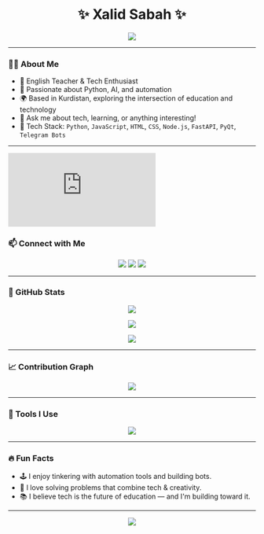 <h1 align="center">✨ Xalid Sabah ✨</h1>
<p align="center">
  <img src="https://readme-typing-svg.demolab.com?font=Fira+Code&weight=500&pause=1000&color=36BCF7&width=435&lines=English+Teacher+%26+Tech+Enthusiast;Building+cool+things+with+Python+%26+AI;Lover+of+Elegant+Code+%26+Designs;Welcome+to+my+GitHub+Portfolio!">
</p>

---

### 👨‍💻 About Me

- 💼 English Teacher & Tech Enthusiast
- 🧠 Passionate about Python, AI, and automation
- 🌍 Based in Kurdistan, exploring the intersection of education and technology
- 💬 Ask me about tech, learning, or anything interesting!
- 🧰 Tech Stack: `Python`, `JavaScript`, `HTML`, `CSS`, `Node.js`, `FastAPI`, `PyQt`, `Telegram Bots`

---
<iframe src="https://tryhackme.com/api/v2/badges/public-profile?userPublicId=5172200" style='border:none;'></iframe>

### 📫 Connect with Me
<p align="center">
  <a href="mailto:xalidxboy1999@email.com"><img src="https://img.shields.io/badge/Gmail-EA4335?style=for-the-badge&logo=gmail&logoColor=white"></a>
  <a href="https://t.me/n1simp"><img src="https://img.shields.io/badge/Telegram-0088CC?style=for-the-badge&logo=telegram&logoColor=white"></a>
  <a href="https://github.com/xalidsabah"><img src="https://img.shields.io/badge/GitHub-333333?style=for-the-badge&logo=github&logoColor=white"></a>
</p>

---

### 🚀 GitHub Stats

<p align="center">
  <img src="https://github-readme-stats.vercel.app/api?username=xalidsabah&show_icons=true&theme=react&hide_border=true&include_all_commits=true&count_private=true" />
</p>

<p align="center">
  <img src="https://github-readme-streak-stats.herokuapp.com/?user=xalidsabah&theme=react&hide_border=true" />
</p>

<p align="center">
  <img src="https://github-profile-summary-cards.vercel.app/api/cards/profile-details?username=xalidsabah&theme=github_dark" />
</p>

---

### 📈 Contribution Graph
<p align="center">
  <img src="https://github-readme-activity-graph.vercel.app/graph?username=xalidsabah&theme=react-dark&hide_border=true" />
</p>

---

### 🎨 Tools I Use

<p align="center">
  <img src="https://skillicons.dev/icons?i=python,js,html,css,fastapi,nodejs,pyqt,figma,linux,vscode,github,git" />
</p>

---

### 🔥 Fun Facts
- 🕹 I enjoy tinkering with automation tools and building bots.
- 🧩 I love solving problems that combine tech & creativity.
- 📚 I believe tech is the future of education — and I'm building toward it.

---

<p align="center">
  <img src="https://capsule-render.vercel.app/api?type=waving&color=gradient&height=150&section=footer" />
</p>
